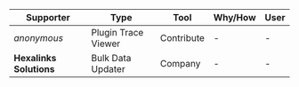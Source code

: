 Supporter|Type|Tool|Why/How|User
---|---|---|---|---
| _anonymous_ | Plugin Trace Viewer | Contribute | - | - |
| **Hexalinks Solutions** | Bulk Data Updater | Company | - | - |

